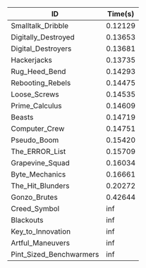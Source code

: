 |ID|Time(s)|
|-|-|
|Smalltalk_Dribble|0.12129|
|Digitally_Destroyed|0.13653|
|Digital_Destroyers|0.13681|
|Hackerjacks|0.13735|
|Rug_Heed_Bend|0.14293|
|Rebooting_Rebels|0.14475|
|Loose_Screws|0.14535|
|Prime_Calculus|0.14609|
|Beasts|0.14719|
|Computer_Crew|0.14751|
|Pseudo_Boom|0.15420|
|The_ERROR_List|0.15709|
|Grapevine_Squad|0.16034|
|Byte_Mechanics|0.16661|
|The_Hit_Blunders|0.20272|
|Gonzo_Brutes|0.42644|
|Creed_Symbol|inf|
|Blackouts|inf|
|Key_to_Innovation|inf|
|Artful_Maneuvers|inf|
|Pint_Sized_Benchwarmers|inf|
